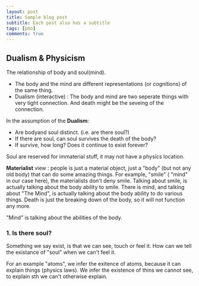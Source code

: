 ```yaml
---
layout: post
title: Sample blog post
subtitle: Each post also has a subtitle
tags: [pho]
comments: true
---
```


## Dualism & Physicism

The relationship of body and soul(mind).

* The body and the mind are different representations (or cognitions) of the same thing.
* Dualism (interactive) : The body and mind are two seperate things with very tight connection. And death might be the seveing of the connection.


In the assumption of the **Dualism**:

* Are bodyand soul distinct. (i.e. are there soul?)
* If there are soul, can soul survives the death of the body?
* If survive, how  long? Does it continue to exist forever?

Soul are reserved for immaterial stuff, it may not have a physics location.

**Materialist** view : people is just a material object, just a "body" (but not any old body) that can do some amazing things. For example, "smile" ( "mind" in our case here), the materialists don't deny smile. Talking about smile, is actually talking about the body ability to smile. There is mind, and talking about "The Mind", is actually talking about the body ability to do various things. Death is just the breaking down of the body, so it will not function any more.

"Mind" is talking about the abilities of the body.

### 1. Is there soul?

Something we say exist, is that we can see, touch or feel it. How can we tell the existance of "soul" when we can't feel it.

For an example "atoms", we infer the exitence of atoms, because it can explain things (physics laws).
We infer the existence of thins we cannot see, to explain sth we can't otherwise explain.
